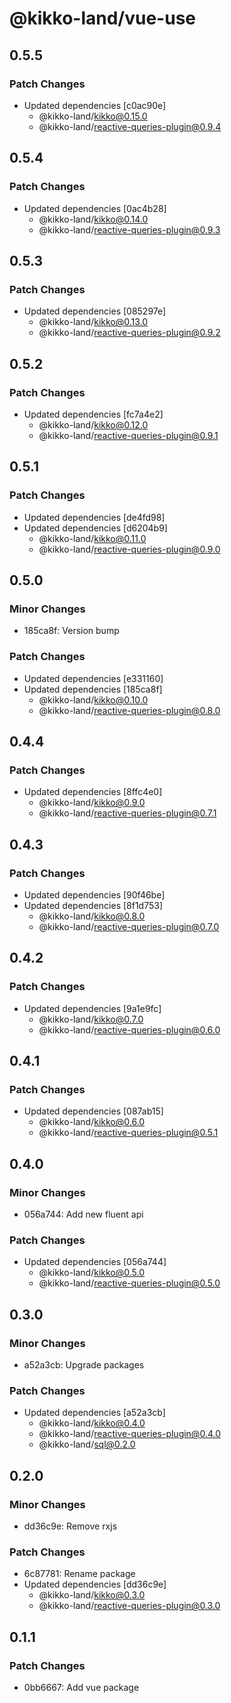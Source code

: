 # @kikko-land/vue-use

## 0.5.5

### Patch Changes

- Updated dependencies [c0ac90e]
  - @kikko-land/kikko@0.15.0
  - @kikko-land/reactive-queries-plugin@0.9.4

## 0.5.4

### Patch Changes

- Updated dependencies [0ac4b28]
  - @kikko-land/kikko@0.14.0
  - @kikko-land/reactive-queries-plugin@0.9.3

## 0.5.3

### Patch Changes

- Updated dependencies [085297e]
  - @kikko-land/kikko@0.13.0
  - @kikko-land/reactive-queries-plugin@0.9.2

## 0.5.2

### Patch Changes

- Updated dependencies [fc7a4e2]
  - @kikko-land/kikko@0.12.0
  - @kikko-land/reactive-queries-plugin@0.9.1

## 0.5.1

### Patch Changes

- Updated dependencies [de4fd98]
- Updated dependencies [d6204b9]
  - @kikko-land/kikko@0.11.0
  - @kikko-land/reactive-queries-plugin@0.9.0

## 0.5.0

### Minor Changes

- 185ca8f: Version bump

### Patch Changes

- Updated dependencies [e331160]
- Updated dependencies [185ca8f]
  - @kikko-land/kikko@0.10.0
  - @kikko-land/reactive-queries-plugin@0.8.0

## 0.4.4

### Patch Changes

- Updated dependencies [8ffc4e0]
  - @kikko-land/kikko@0.9.0
  - @kikko-land/reactive-queries-plugin@0.7.1

## 0.4.3

### Patch Changes

- Updated dependencies [90f46be]
- Updated dependencies [8f1d753]
  - @kikko-land/kikko@0.8.0
  - @kikko-land/reactive-queries-plugin@0.7.0

## 0.4.2

### Patch Changes

- Updated dependencies [9a1e9fc]
  - @kikko-land/kikko@0.7.0
  - @kikko-land/reactive-queries-plugin@0.6.0

## 0.4.1

### Patch Changes

- Updated dependencies [087ab15]
  - @kikko-land/kikko@0.6.0
  - @kikko-land/reactive-queries-plugin@0.5.1

## 0.4.0

### Minor Changes

- 056a744: Add new fluent api

### Patch Changes

- Updated dependencies [056a744]
  - @kikko-land/kikko@0.5.0
  - @kikko-land/reactive-queries-plugin@0.5.0

## 0.3.0

### Minor Changes

- a52a3cb: Upgrade packages

### Patch Changes

- Updated dependencies [a52a3cb]
  - @kikko-land/kikko@0.4.0
  - @kikko-land/reactive-queries-plugin@0.4.0
  - @kikko-land/sql@0.2.0

## 0.2.0

### Minor Changes

- dd36c9e: Remove rxjs

### Patch Changes

- 6c87781: Rename package
- Updated dependencies [dd36c9e]
  - @kikko-land/kikko@0.3.0
  - @kikko-land/reactive-queries-plugin@0.3.0

## 0.1.1

### Patch Changes

- 0bb6667: Add vue package
